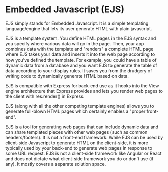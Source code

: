 
# Embedded Javascript (EJS)
EJS simply stands for Embedded Javascript. It is a simple templating language/engine that lets its user generate HTML with plain javascript.

EJS is a template system. You define HTML pages in the EJS syntax and you specify where various data will go in the page. Then, your app combines data with the template and "renders" a complete HTML page where EJS takes your data and inserts it into the web page according to how you've defined the template. For example, you could have a table of dynamic data from a database and you want EJS to generate the table of data according to your display rules. It saves you from the drudgery of writing code to dynamically generate HTML based on data.

EJS is compatible with Express for back-end use as it hooks into the View engine architecture that Express provides and lets you render web pages to the client with res.render() in Express.

EJS (along with all the other competing template engines) allows you to generate full-blown HTML pages which certainly enables a "proper front-end".

EJS is a tool for generating web pages that can include dynamic data and can share templated pieces with other web pages (such as common headers/footers). It is not a front-end framework. While EJS can be used by client-side Javascript to generate HTML on the client-side, it is more typically used by your back-end to generate web pages in response to some URL request. EJS is not a client-side framework like Angular or React and does not dictate what client-side framework you do or don't use (if any). It mostly covers a separate solution space.